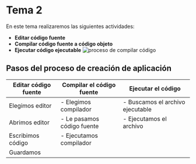 # Tema 2

En este tema realizaremos las siguientes actividades:
- **Editar código fuente**
- **Compilar código fuente a código objeto**
- **Ejecutar código ejecutable**
![proceso de compilar código](https://localdab.org/wp-content/uploads/2022/11/Compiler-2.jpg)
## Pasos del proceso de creación de aplicación
|Editar código fuente | Compilar el código fuente | Ejecutar el código
|---------------------|---------------------------|--------------------
|Elegimos editor    | - Elegimos compilador     | - Buscamos el archivo ejecutable
|Abrimos editor     | - Le pasamos código fuente| - Ejecutamos el archivo
|Escribimos código  | - Ejecutamos compilador   |
|Guardamos
